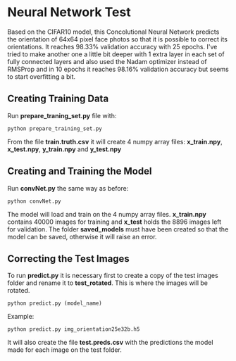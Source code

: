 # Neural Network Test

Based on the CIFAR10 model, this Concolutional Neural Network predicts the orientation of 64x64 pixel face photos so that it is possible to correct its orientations.
It reaches 98.33% validation accuracy with 25 epochs. I've tried to make another one a little bit deeper with 1 extra layer in each set of fully connected layers 
and also used the Nadam optimizer instead of RMSProp and in 10 epochs it reaches 98.16% validation accuracy but seems to start overfitting a bit.

## Creating Training Data

Run **prepare_traning_set.py** file with:
```
python prepare_training_set.py
```

From the file **train.truth.csv** it will create 4 numpy array files: **x_train.npy**, **x_test.npy**, **y_train.npy** and **y_test.npy**

## Creating and Training the Model

Run **convNet.py** the same way as before:
```
python convNet.py
```

The model will load and train on the 4 numpy array files. **x_train.npy** contains 40000 images for training and **x_test** holds the 8896 images left 
for validation. The folder **saved_models** must have been created so that the model can be saved, otherwise it will raise an error.

## Correcting the Test Images

To run **predict.py** it is necessary first to create a copy of the test images folder and rename it to **test_rotated**. This is where the images will be rotated.
```
python predict.py (model_name)
```
Example:
```
python predict.py img_orientation25e32b.h5
```
It will also create the file **test.preds.csv** with the predictions the model made for each image on the test folder.
